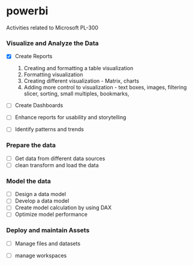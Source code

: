 # powerbi
Activities related to Microsoft PL-300


### Visualize and Analyze the Data
- [x] Create Reports
  1. Creating and formatting a table visualization
  2. Formatting visualization
  3. Creating different visualization -  Matrix, charts
  4. Adding more control to visualization - text boxes, images, filtering slicer, sorting, small multiples, bookmarks,
     
- [ ] Create Dashboards
- [ ] Enhance reports for usability and storytelling
- [ ] Identify patterns and trends

### Prepare the data
- [ ] Get data from different data sources
- [ ] clean transform and load the data

### Model the data
- [ ] Design a data model
- [ ] Develop a data model
- [ ] Create model calculation by  using DAX
- [ ] Optimize model performance

### Deploy and maintain Assets
- [ ] Manage files and datasets
- [ ] manage workspaces


